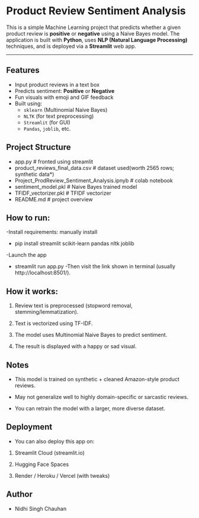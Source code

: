 #  Product Review Sentiment Analysis

This is a simple Machine Learning project that predicts whether a given product review is **positive** or **negative** using a Naive Bayes model. The application is built with **Python**, uses **NLP (Natural Language Processing)** techniques, and is deployed via a **Streamlit** web app.

---

##  Features

- Input product reviews in a text box
- Predicts sentiment: **Positive** or **Negative**
- Fun visuals with emoji and GIF feedback
- Built using:
  - `sklearn` (Multinomial Naive Bayes)
  - `NLTK` (for text preprocessing)
  - `Streamlit` (for GUI)
  - `Pandas`, `joblib`, etc.

 ## Project Structure
 - app.py  # fronted using streamlit
 - product_reviews_final_data.csv  # dataset used(worth 2565 rows; synthetic data*)
 - Project_ProdReview_Sentiment_Analysis.ipnyb # colab notebook
 - sentiment_model.pkl  # Naive Bayes trained model
 - TFIDF_vectorizer.pkl # TFIDF vectorizer
 - README.md # project overview

## How to run:
-Install requirements: manually install
 - pip install streamlit scikit-learn pandas nltk joblib

-Launch the app
 - streamlit run app.py
 -Then visit the link shown in terminal (usually http://localhost:8501/).

## How it works:
1. Review text is preprocessed (stopword removal, stemming/lemmatization).

2. Text is vectorized using TF-IDF.

3. The model uses Multinomial Naive Bayes to predict sentiment.

4. The result is displayed with a happy or sad visual.

 ## Notes
- This model is trained on synthetic + cleaned Amazon-style product reviews.

- May not generalize well to highly domain-specific or sarcastic reviews.

- You can retrain the model with a larger, more diverse dataset.

## Deployment
- You can also deploy this app on:

1. Streamlit Cloud (streamlit.io)

2. Hugging Face Spaces

3. Render / Heroku / Vercel (with tweaks)

## Author
- Nidhi Singh Chauhan
